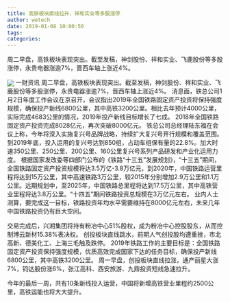 ```yaml
---
title: 高铁板块直线拉升，祥和实业等多股涨停
author: wetech
date: 2019-01-08 10:00:50
tags: 
categories: 
---
```

周二早盘，高铁板块表现突出。截至发稿，神剑股份、祥和实业、飞鹿股份等多股涨停，永贵电器涨逾7%，晋西车轴上涨近4%。
<!-- more -->
<img align="center" border="0" src="https://imgcdn.yicai.com/uppics/images/2019/01/6f9ffc8c2b89f9bdc6b1a6474e1bb31d.jpg" />
一财资讯
周二早盘，高铁板块表现突出。截至发稿，神剑股份、祥和实业、飞鹿股份等多股涨停，永贵电器涨逾7%，晋西车轴上涨近4%。
消息面，铁总公司1月2日年度工作会议在京召开，会议指出2019年全国铁路固定资产投资将保持强度规模，确保投产新线6800公里，其中高铁3200公里。相比去年预计4000公里，实际完成4683公里的情况，2019年投产新线目标增长了七成。
2018年全国铁路固定资产投资完成8028亿元，再次突破8000亿元。
铁总公司总经理陆东福在会议上称，今年将深入实施复兴号品牌战略，持续扩大复兴号开行规模和覆盖范围。到2019年底，投入运用的复兴号达到850组，占动车组保有量的22.8%。加大时速350公里、250公里、200公里、160公里复兴号系列产品研发和产业化运用力度。
根据国家发改委等四部门公布的《铁路“十三五”发展规划》，“十三五”期间，全国铁路固定资产投资规模将达3.5万亿-3.8万亿元，到2020年，中国铁路运营里程将达到15万公里，其中高速铁路3万公里，较2015年分别增加2.9万公里和1.1万公里。远期规划中，至2025年，中国铁路总里程将达到17.5万公里，其中高铁营业里程将达3.8万公里。“十四五”期间铁路投资总规模在3万亿元左右。
业内人士测算，要完成这一目标，铁路投资年均水平需要维持在8000亿元左右，未来几年中国铁路投资仍有巨大空间。
 
 
交易完成后，兴湘集团将持有粉冶中心51%股权，成为粉冶中心控股股东，从而控制博云新材15.38%表决权。
创投板块直线跳水，前期人气创投股均遭重挫，市北高新、德美化工、上海三毛触及跌停。
2019年铁路工作的主要目标是：全国铁路固定资产投资保持强度规模，优质高效完成国家下达的任务目标，确保投产新线6800公里，其中高铁3200公里。
周一早盘，创投板块直线拉涨，通产丽星大涨7%，钧达股份涨6%，张江高科、西安旅游、九鼎投资短线急速拉升。
今年的最后一周，共有10条新线投入运营，中国将新增高铁营业里程约2500公里，高铁运能也将大大提升。
